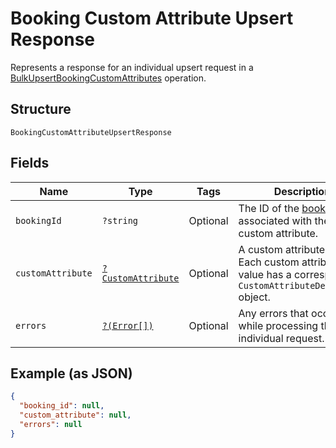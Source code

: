 
# Booking Custom Attribute Upsert Response

Represents a response for an individual upsert request in a [BulkUpsertBookingCustomAttributes](../../doc/apis/booking-custom-attributes.md#bulk-upsert-booking-custom-attributes) operation.

## Structure

`BookingCustomAttributeUpsertResponse`

## Fields

| Name | Type | Tags | Description | Getter | Setter |
|  --- | --- | --- | --- | --- | --- |
| `bookingId` | `?string` | Optional | The ID of the [booking](../../doc/models/booking.md) associated with the custom attribute. | getBookingId(): ?string | setBookingId(?string bookingId): void |
| `customAttribute` | [`?CustomAttribute`](../../doc/models/custom-attribute.md) | Optional | A custom attribute value. Each custom attribute value has a corresponding<br>`CustomAttributeDefinition` object. | getCustomAttribute(): ?CustomAttribute | setCustomAttribute(?CustomAttribute customAttribute): void |
| `errors` | [`?(Error[])`](../../doc/models/error.md) | Optional | Any errors that occurred while processing the individual request. | getErrors(): ?array | setErrors(?array errors): void |

## Example (as JSON)

```json
{
  "booking_id": null,
  "custom_attribute": null,
  "errors": null
}
```


